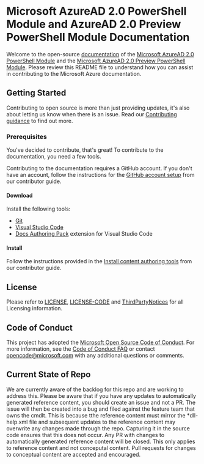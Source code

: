 # Microsoft AzureAD 2.0 PowerShell Module and AzureAD 2.0 Preview PowerShell Module Documentation

Welcome to the open-source [documentation](https://docs.microsoft.com/azure) of the [Microsoft AzureAD 2.0 PowerShell Module](https://docs.microsoft.com/powershell/module/azuread/?view=azureadps-2.0) and the [Microsoft AzureAD 2.0 Preview PowerShell Module](https://docs.microsoft.com/powershell/module/azuread/?view=azureadps-2.0-preview). Please review this README file to understand how you can assist in contributing to the Microsoft Azure documentation.

## Getting Started

Contributing to open source is more than just providing updates, it's also about letting us know when there is an issue. Read our [Contributing guidance](CONTRIBUTING.md) to find out more.

### Prerequisites

You've decided to contribute, that's great! To contribute to the documentation, you need a few tools.

Contributing to the documentation requires a GitHub account. If you don't have an account, follow the instructions for the [GitHub account setup](https://docs.microsoft.com/contribute/get-started-setup-github) from our contributor guide.

#### Download

Install the following tools:

* [Git](https://git-scm.com/download)
* [Visual Studio Code](https://code.visualstudio.com/Download)
* [Docs Authoring Pack](https://marketplace.visualstudio.com/items?itemName=docsmsft.docs-authoring-pack) extension for Visual Studio Code

#### Install

Follow the instructions provided in the [Install content authoring tools](https://docs.microsoft.com/contribute/get-started-setup-tools) from our contributor guide.

## License

Please refer to [LICENSE](LICENSE), [LICENSE-CODE](LICENSE-CODE) and [ThirdPartyNotices](ThirdPartyNotices.md) for all Licensing information.

## Code of Conduct

This project has adopted the [Microsoft Open Source Code of Conduct](https://opensource.microsoft.com/codeofconduct/).
For more information, see the [Code of Conduct FAQ](https://opensource.microsoft.com/codeofconduct/faq/) or contact [opencode@microsoft.com](mailto:opencode@microsoft.com) with any additional questions or comments.

## Current State of Repo
We are currently aware of the backlog for this repo and are working to address this.  Please be aware that if you have any updates to automatically generated reference content, you should create an issue and not a PR.  The issue will then be created into a bug and filed against the feature team that owns the cmdlt.  This is because tthe reference content must mirror the &#42;dll-help.xml file and subsequent updates to the reference content may overwrite any changes made through the repo.  Capturing it in the source code ensures that this does not occur.  Any PR with changes to automatically generated reference content will be closed.  This only applies to reference content and not conceputal content.  Pull requests for changes to conceptual content are accepted and encouraged.
